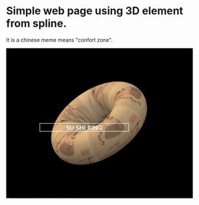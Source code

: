 # Simple web page using 3D element from spline.

It is a chinese meme means "confort zone".


![Su-shi ring!](/src/ring.PNG)
